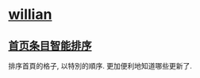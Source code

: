 # [willian](https://bgm.tv/user/willian)

## [首页条目智能排序](moe.willian.bangumi.sort.user.js?raw=true)

排序首頁的格子, 以特別的順序. 更加便利地知道哪些更新了.
